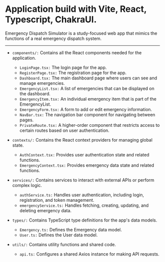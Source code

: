 # Application build with Vite, React, Typescript, ChakraUI.

Emergency Dispatch Simulator is a study-focused web app that mimics the functions of a real emergency dispatch system.

---

- `components/:` Contains all the React components needed for the application.

  - `LoginPage.tsx:` The login page for the app.
  - `RegisterPage.tsx:` The registration page for the app.
  - `Dashboard.tsx:` The main dashboard page where users can see and manage emergencies.
  - `EmergencyList.tsx:` A list of emergencies that can be displayed on the dashboard.
  - `EmergencyItem.tsx:` An individual emergency item that is part of the EmergencyList.
  - `EmergencyForm.tsx:` A form to add or edit emergency information.
  - `NavBar.tsx:` The navigation bar component for navigating between pages.
  - `PrivateRoute.tsx:` A higher-order component that restricts access to certain routes based on user authentication.

- `contexts/:` Contains the React context providers for managing global state.
  - `AuthContext.tsx:` Provides user authentication state and related functions.
  - `EmergencyContext.tsx:` Provides emergency data state and related functions.
- `services/:` Contains services to interact with external APIs or perform complex logic.
  - `authService.ts:` Handles user authentication, including login, registration, and token management.
  - `emergencyService.ts:` Handles fetching, creating, updating, and deleting emergency data.
- `types/:` Contains TypeScript type definitions for the app's data models.
  - `Emergency.ts:` Defines the Emergency data model.
  - `User.ts:` Defines the User data model.
- `utils/:` Contains utility functions and shared code.
  - `api.ts:` Configures a shared Axios instance for making API requests.
